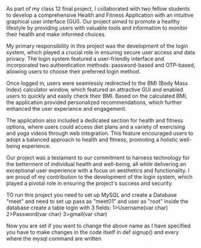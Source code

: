 As part of my class 12 final project, I collaborated with two fellow students to develop a comprehensive Health and Fitness Application with an intuitive graphical user interface (GUI). Our project aimed to promote a healthy lifestyle by providing users with valuable tools and information to monitor their health and make informed choices.

My primary responsibility in this project was the development of the login system, which played a crucial role in ensuring secure user access and data privacy. The login system featured a user-friendly interface and incorporated two authentication methods: password-based and OTP-based, allowing users to choose their preferred login method.

Once logged in, users were seamlessly redirected to the BMI (Body Mass Index) calculator window, which featured an attractive GUI and enabled users to quickly and easily check their BMI. Based on the calculated BMI, the application provided personalized recommendations, which further enhanced the user experience and engagement.

The application also included a dedicated section for health and fitness options, where users could access diet plans and a variety of exercising and yoga videos through web integration. This feature encouraged users to adopt a balanced approach to health and fitness, promoting a holistic well-being experience.

Our project was a testament to our commitment to harness technology for the betterment of individual health and well-being, all while delivering an exceptional user experience with a focus on aesthetics and functionality. I am proud of my contribution to the development of the login system, which played a pivotal role in ensuring the project's success and security.

TO run this project you need to set up MySQL and create a Database "meet" and need to set up pass as "meet01" and user as "root" inside the database create a table login with 3 fields:
1>Username(var char)
2>Password(var char)
3>gmail(var char)

Now you are set if you want to change the above name as I have specified you have to make changes in the code itself in def signup() and every where the mysql command are written

